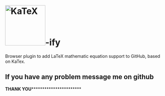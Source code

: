 # [<img src="https://khan.github.io/KaTeX/katex-logo.svg" width="130" alt="KaTeX">](https://khan.github.io/KaTeX/)-ify

Browser plugin to add LaTeX mathematic equation support to GitHub, based on KaTex.

## If you have any problem message me on github

************************************************************************THANK YOU***********************************************************************************************
